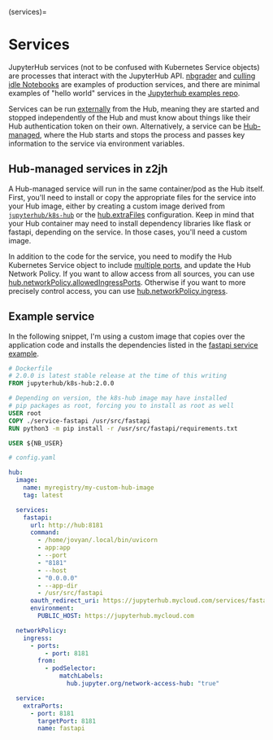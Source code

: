 (services)=

# Services

JupyterHub services (not to be confused with Kubernetes Service objects) are processes that interact with the JupyterHub API. [nbgrader](https://nbgrader.readthedocs.io/en/stable/configuration/jupyterhub_config.html) and [culling idle Notebooks](https://github.com/jupyterhub/jupyterhub-idle-culler) are examples of production services, and there are minimal examples of "hello world" services in the [Jupyterhub examples repo](https://github.com/jupyterhub/jupyterhub/tree/HEAD/examples).

Services can be run [externally](https://jupyterhub.readthedocs.io/en/stable/getting-started/services-basics.html) from the Hub, meaning they are started and stopped independently of the Hub and must know about things like their Hub authentication token on their own. Alternatively, a service can be [Hub-managed](https://jupyterhub.readthedocs.io/en/stable/reference/services.html#hub-managed-services), where the Hub starts and stops the process and passes key information to the service via environment variables.

## Hub-managed services in z2jh

A Hub-managed service will run in the same container/pod as the Hub itself. First, you'll need to install or copy the appropriate files for the service into your Hub image, either by creating a custom image derived from [`jupyterhub/k8s-hub`](https://hub.docker.com/r/jupyterhub/k8s-hub) or the [hub.extraFiles](schema_hub.extraFiles) configuration. Keep in mind that your Hub container may need to install dependency libraries like flask or fastapi, depending on the service. In those cases, you'll need a custom image.

In addition to the code for the service, you need to modify the Hub Kubernetes Service object to include [multiple ports](https://kubernetes.io/docs/concepts/services-networking/service/#multi-port-services), and update the Hub Network Policy. If you want to allow access from all sources, you can use [hub.networkPolicy.allowedIngressPorts](schema_hub.networkPolicy.allowedIngressPorts). Otherwise if you want to more precisely control access, you can use [hub.networkPolicy.ingress](schema_hub.networkPolicy.ingress).

## Example service

In the following snippet, I'm using a custom image that copies over the application code and installs the dependencies listed in the [fastapi service example](https://github.com/jupyterhub/jupyterhub/tree/HEAD/examples/service-fastapi).

```Dockerfile
# Dockerfile
# 2.0.0 is latest stable release at the time of this writing
FROM jupyterhub/k8s-hub:2.0.0

# Depending on version, the k8s-hub image may have installed
# pip packages as root, forcing you to install as root as well
USER root
COPY ./service-fastapi /usr/src/fastapi
RUN python3 -m pip install -r /usr/src/fastapi/requirements.txt

USER ${NB_USER}
```

```yaml
# config.yaml

hub:
  image:
    name: myregistry/my-custom-hub-image
    tag: latest

  services:
    fastapi:
      url: http://hub:8181
      command:
        - /home/jovyan/.local/bin/uvicorn
        - app:app
        - --port
        - "8181"
        - --host
        - "0.0.0.0"
        - --app-dir
        - /usr/src/fastapi
      oauth_redirect_uri: https://jupyterhub.mycloud.com/services/fastapi/oauth_callback
      environment:
        PUBLIC_HOST: https://jupyterhub.mycloud.com

  networkPolicy:
    ingress:
      - ports:
          - port: 8181
        from:
          - podSelector:
              matchLabels:
                hub.jupyter.org/network-access-hub: "true"

  service:
    extraPorts:
      - port: 8181
        targetPort: 8181
        name: fastapi
```
